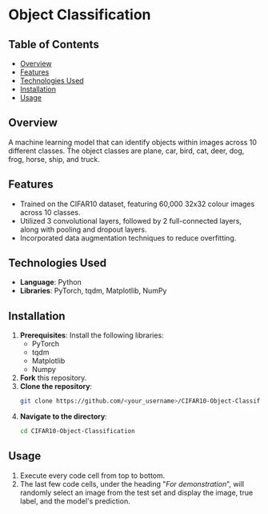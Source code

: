 # Object Classification

## Table of Contents
- [Overview](#overview)
- [Features](#features)
- [Technologies Used](#technologies-used)
- [Installation](#installation)
- [Usage](#usage)

## Overview
A machine learning model that can identify objects within images across 10 different classes. The object classes are plane, car, bird, cat, deer, dog, frog, horse, ship, and truck.

## Features
- Trained on the CIFAR10 dataset, featuring 60,000 32x32 colour images across 10 classes.
- Utilized 3 convolutional layers, followed by 2 full-connected layers, along with pooling and dropout layers.
- Incorporated data augmentation techniques to reduce overfitting. 

## Technologies Used
- **Language**: Python
- **Libraries**: PyTorch, tqdm, Matplotlib, NumPy

## Installation
1. **Prerequisites**: Install the following libraries:
   - PyTorch
   - tqdm
   - Matplotlib
   - Numpy
2. **Fork** this repository.
3. **Clone the repository**:  
   ```bash
   git clone https://github.com/<your_username>/CIFAR10-Object-Classification.git
   ```
4. **Navigate to the directory**:
   ```bash
   cd CIFAR10-Object-Classification
   ```

## Usage
1. Execute every code cell from top to bottom.
2. The last few code cells, under the heading "_For demonstration_", will randomly select an image from the test set and display the image, true label, and the model's prediction.
